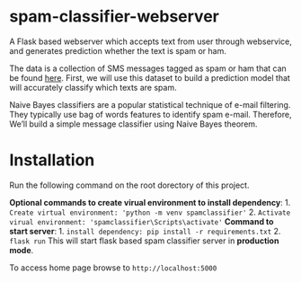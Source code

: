 # spam-classifier-webserver
A Flask based webserver which accepts text from user through webservice,
and generates prediction whether the text is spam or ham.

The data is a collection of SMS messages tagged as spam or ham that can be found [here](https://www.kaggle.com/uciml/sms-spam-collection-dataset). 
First, we will use this dataset to build a prediction model that will accurately classify which texts are spam.

Naive Bayes classifiers are a popular statistical technique of e-mail filtering. 
They typically use bag of words features to identify spam e-mail. 
Therefore, We’ll build a simple message classifier using Naive Bayes theorem.

# Installation
Run the following command on the root dorectory of this project.

**Optional commands to create virual environment to install dependency**:
	1. `Create virtual environment: 'python -m venv spamclassifier'`
	2. `Activate virual environment: 'spamclassifier\Scripts\activate'`
**Command to start server**:
	1. `install dependency: pip install -r requirements.txt`
	2. `flask run`
		This will start flask based spam classifier server in **production mode**.

To access home page browse to `http://localhost:5000`
